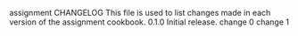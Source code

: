 assignment CHANGELOG
This file is used to list changes made in each version of the assignment cookbook.
0.1.0
Initial release.
change 0
change 1
